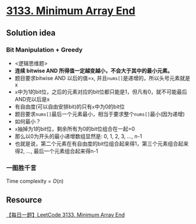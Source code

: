 # [3133. Minimum Array End](https://leetcode.com/problems/minimum-array-end/description/)

## Solution idea
### Bit Manipulation + Greedy
- <逻辑思维题>
- **连续 bitwise AND 所得值一定越变越小，不会大于其中的最小元素。**
- 题目要求bitwise AND 以后的值=`x`, 并且`nums[]`是递增的，所以头号元素就是x
- `x`中为1的bit位，之后的元素对应的bit位都只能是1，但凡有0，就不可能最后AND完以后是x
- 有自由度(可以自由安排bit)的只有`x`中为0的bit位
- 题目要求`nums[]`最后一个元素最小，相当于要求整个`nums[]`最小(因为递增)
- 如何最小？
- `x`抽掉为1的bit位，剩余所有为0的bit位组合在一起=0
- 那么以0为开头的最小递增数组显然是: 0, 1, 2, 3, ..., n-1
- 也就是说，第二个元素在有自由度的bit位组合起来得1，第三个元素组合起来得2, ..., 最后一个元素组合起来得n-1

### 一图胜千言


Time complexity = $O(n)$

## Resource
[【每日一题】LeetCode 3133. Minimum Array End](https://www.youtube.com/watch?v=qjo7da3eNDQ&t=65s&ab_channel=HuifengGuan)